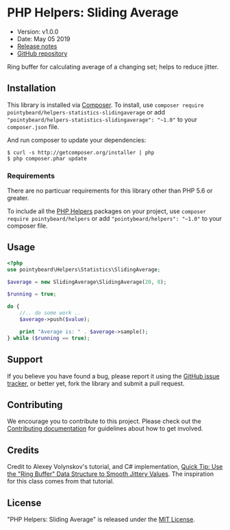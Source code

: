 # PHP Helpers: Sliding Average

-   Version: v1.0.0
-   Date: May 05 2019
-   [Release notes](https://github.com/pointybeard/helpers-statistics-slidingaverage/blob/master/CHANGELOG.md)
-   [GitHub repository](https://github.com/pointybeard/helpers-statistics-slidingaverage)

Ring buffer for calculating average of a changing set; helps to reduce jitter.

## Installation

This library is installed via [Composer](http://getcomposer.org/). To install, use `composer require pointybeard/helpers-statistics-slidingaverage` or add `"pointybeard/helpers-statistics-slidingaverage": "~1.0"` to your `composer.json` file.

And run composer to update your dependencies:

    $ curl -s http://getcomposer.org/installer | php
    $ php composer.phar update

### Requirements

There are no particuar requirements for this library other than PHP 5.6 or greater.

To include all the [PHP Helpers](https://github.com/pointybeard/helpers) packages on your project, use `composer require pointybeard/helpers` or add `"pointybeard/helpers": "~1.0"` to your composer file.

## Usage

```php
<?php
use pointybeard\Helpers\Statistics\SlidingAverage;

$average = new SlidingAverage\SlidingAverage(20, 0);

$running = true;

do {
    //.. do some work ..
    $average->push($value);

    print "Average is: " . $average->sample();
} while ($running == true);
```

## Support

If you believe you have found a bug, please report it using the [GitHub issue tracker](https://github.com/pointybeard/helpers-statistics-slidingaverage/issues),
or better yet, fork the library and submit a pull request.

## Contributing

We encourage you to contribute to this project. Please check out the [Contributing documentation](https://github.com/pointybeard/helpers-statistics-slidingaverage/blob/master/CONTRIBUTING.md) for guidelines about how to get involved.

## Credits

Credit to Alexey Volynskov's tutorial, and C# implementation, [Quick Tip: Use the "Ring Buffer" Data Structure to Smooth Jittery Values](https://gamedevelopment.tutsplus.com/tutorials/quick-tip-use-the-ring-buffer-data-structure-to-smooth-jittery-values--gamedev-14373). The inspiration for this class comes from that tutorial.

## License

"PHP Helpers: Sliding Average" is released under the [MIT License](http://www.opensource.org/licenses/MIT).
